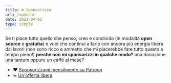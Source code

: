 ```yaml
---
title: ❤️ Sponsorizza
url: /sponsor
date: 2021-04-01
type: simple
---
```

Se ti piace tutto quello che penso, creo e condivido (in modalità **open source** e **gratuita**) e vuoi che continui a farlo con ancora più energia libera dai lavori (non sono ricco e ammetto che mi piacerebbe fare tutto questo a tempo pieno!) **perché non mi sponsorizzi in qualche modo?** una donazione una tantum oppure un caffè al mese?

- ❤️ [Sponsorizzami mensilmente su Patreon](https://www.patreon.com/stefanocecere)
- ☕️ [Un'offerta libera](https://paypal.me/cecerestefano?locale.x=it_IT)
